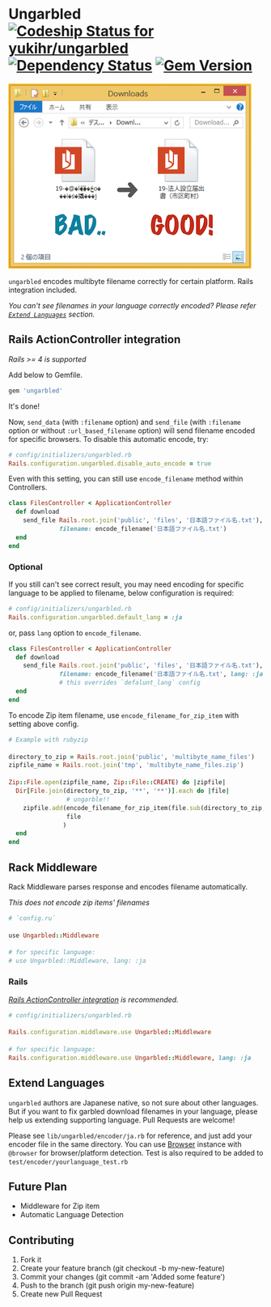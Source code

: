 # Ungarbled [![Codeship Status for yukihr/ungarbled](https://codeship.io/projects/02d09c20-038a-0132-b307-2245b76790d6/status)](https://codeship.io/projects/30462) [![Dependency Status](https://gemnasium.com/yukihr/ungarbled.svg)](https://gemnasium.com/yukihr/ungarbled) [![Gem Version](https://badge.fury.io/rb/ungarbled.svg)](http://badge.fury.io/rb/ungarbled)

![ungarbled](./readme/readme.png)

`ungarbled` encodes multibyte filename correctly for certain platform. Rails integration included.

_You can't see filenames in your language correctly encoded? Please refer [`Extend Languages`](#extend-languages) section._

## Rails ActionController integration

_Rails >= 4 is supported_

Add below to Gemfile.

```ruby
gem 'ungarbled'
```

It's done!

Now, `send_data` (with `:filename` option) and `send_file` (with `:filename` option or without `:url_based_filename` option) will send filename encoded for specific browsers. To disable this automatic encode, try:

```ruby
# config/initializers/ungarbled.rb
Rails.configuration.ungarbled.disable_auto_encode = true
```

Even with this setting, you can still use `encode_filename` method within Controllers.

```ruby
class FilesController < ApplicationController
  def download
    send_file Rails.root.join('public', 'files', '日本語ファイル名.txt'),
              filename: encode_filename('日本語ファイル名.txt')
  end
end
```

### Optional

If you still can't see correct result, you may need encoding for specific language to be applied to filename, below configuration is required:

```ruby
# config/initializers/ungarbled.rb
Rails.configuration.ungarbled.default_lang = :ja
```

or, pass `lang` option to `encode_filename`.

```ruby
class FilesController < ApplicationController
  def download
    send_file Rails.root.join('public', 'files', '日本語ファイル名.txt'),
              filename: encode_filename('日本語ファイル名.txt', lang: :ja)
              # this overrides `defalunt_lang` config
  end
end
```

To encode Zip item filename, use `encode_filename_for_zip_item` with setting above config.

```ruby
# Example with rubyzip

directory_to_zip = Rails.root.join('public', 'multibyte_name_files')
zipfile_name = Rails.root.join('tmp', 'multibyte_name_files.zip')

Zip::File.open(zipfile_name, Zip::File::CREATE) do |zipfile|
  Dir[File.join(directory_to_zip, '**', '**')].each do |file|
                # ungarble!!
    zipfile.add(encode_filename_for_zip_item(file.sub(directory_to_zip, '')),
                file
               )
  end
end
```

## Rack Middleware

Rack Middleware parses response and encodes filename automatically.

_This does not encode zip items' filenames_


```ruby
# `config.ru`

use Ungarbled::Middleware

# for specific language:
# use Ungarbled::Middleware, lang: :ja
```

### Rails

_[Rails ActionController integration](#rails-ActionController-integration) is recommended._

```ruby
# config/initializers/ungarbled.rb

Rails.configuration.middleware.use Ungarbled::Middleware

# for specific language:
Rails.configuration.middleware.use Ungarbled::Middleware, lang: :ja
```

## Extend Languages

`ungarbled` authors are Japanese native, so not sure about other languages. But if you want to fix garbled download filenames in your language, please help us extending supporting language. Pull Requests are welcome!

Please see `lib/ungarbled/encoder/ja.rb` for reference, and just add your encoder file in the same directory. You can use [Browser](https://github.com/fnando/browser) instance with `@browser` for browser/platform detection. Test is also required to be added to `test/encoder/yourlanguage_test.rb`

## Future Plan

* Middleware for Zip item
* Automatic Language Detection

## Contributing

1. Fork it
1. Create your feature branch (git checkout -b my-new-feature)
1. Commit your changes (git commit -am 'Added some feature')
1. Push to the branch (git push origin my-new-feature)
1. Create new Pull Request
